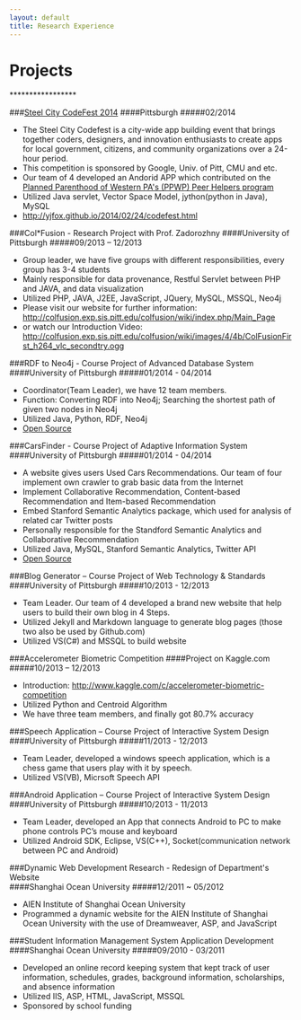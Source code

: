 ```yaml
---
layout: default
title: Research Experience
---
```


<h1> Projects</h1>
*****************

###[Steel City CodeFest 2014](http://steelcitycodefest.com/photos)
####Pittsburgh
#####02/2014 
- The Steel City Codefest is a city-wide app building event that brings together coders, designers, and innovation enthusiasts to create apps for local government, citizens, and community organizations over a 24-hour period.
- This competition is sponsored by Google, Univ. of Pitt, CMU and etc. 
- Our team of 4 developed an Andorid APP which contributed on the [Planned Parenthood of Western PA's (PPWP) Peer Helpers program](http://www.plannedparenthood.org/western-pennsylvania/)
- Utilized Java servlet, Vector Space Model, jython(python in Java), MySQL
- <http://yjfox.github.io/2014/02/24/codefest.html>  

###Col*Fusion - Research Project with Prof. Zadorozhny
####University of Pittsburgh
#####09/2013 – 12/2013
- Group leader, we have five groups with different responsibilities, every group has 3-4 students
- Mainly responsible for data provenance, Restful Servlet between PHP and JAVA, and data visualization
- Utilized PHP, JAVA, J2EE, JavaScript, JQuery, MySQL, MSSQL, Neo4j
- Please visit our website for further information:
<http://colfusion.exp.sis.pitt.edu/colfusion/wiki/index.php/Main_Page>
- or watch our Introduction Video:
<http://colfusion.exp.sis.pitt.edu/colfusion/wiki/images/4/4b/ColFusionFirst_h264_vlc_secondtry.ogg>

###RDF to Neo4j - Course Project of Advanced Database System
####University of Pittsburgh
#####01/2014 - 04/2014  
- Coordinator(Team Leader), we have 12 team members.
- Function: Converting RDF into Neo4j; Searching the shortest path of given two nodes in Neo4j  
- Utilized Java, Python, RDF, Neo4j
- [Open Source](https://code.google.com/p/advanced-database-final-group3-graph-data/)  

###CarsFinder - Course Project of Adaptive Information System
####University of Pittsburgh
#####01/2014 - 04/2014
- A website gives users Used Cars Recommendations. Our team of four implement own crawler to grab basic data from the Internet 
- Implement Collaborative Recommendation, Content-based Recommendation and Item-based Recommendation
- Embed Stanford Semantic Analytics package, which used for analysis of related car Twitter posts
- Personally responsible for the Standford Semantic Analytics and Collaborative Recommendation  
- Utilized Java, MySQL, Stanford Semantic Analytics, Twitter API  
- [Open Source](https://code.google.com/p/is2480-adaptive-final-project-cars-recommdation/)


###Blog Generator – Course Project of Web Technology & Standards
####University of Pittsburgh
#####10/2013 - 12/2013
- Team Leader. Our team of 4 developed a brand new website that help users to build their own blog in 4 Steps.
- Utilized Jekyll and Markdown language to generate blog pages (those two also be used by Github.com)
- Utilized VS(C#) and MSSQL to build website

###Accelerometer Biometric Competition
####Project on Kaggle.com  
#####10/2013 – 12/2013  
- Introduction: <http://www.kaggle.com/c/accelerometer-biometric-competition> 
- Utilized Python and Centroid Algorithm  
- We have three team members, and finally got 80.7% accuracy
 
###Speech Application – Course Project of Interactive System Design
####University of Pittsburgh
#####11/2013 - 12/2013
- Team Leader, developed a windows speech application, which is a chess game that users play with it by speech.
- Utilized VS(VB), Micrsoft Speech API  
 
###Android Application – Course Project of Interactive System Design
####University of Pittsburgh
#####10/2013 - 11/2013
- Team Leader, developed an App that connects Android to PC to make phone controls PC’s mouse and keyboard
- Utilized Android SDK, Eclipse, VS(C++), Socket(communication network between PC and Android)  
 
###Dynamic Web Development Research - Redesign of Department's Website  
####Shanghai Ocean University
#####12/2011 ~ 05/2012  
- AIEN Institute of Shanghai Ocean University  
- Programmed a dynamic website for the AIEN Institute of Shanghai Ocean University with the use of Dreamweaver, ASP, and JavaScript  

###Student Information Management System Application Development
####Shanghai Ocean University
#####09/2010 - 03/2011 
- Developed an online record keeping system that kept track of user information, schedules, grades, background information, scholarships, and absence information 
- Utilized IIS, ASP, HTML, JavaScript, MSSQL
- Sponsored by school funding

